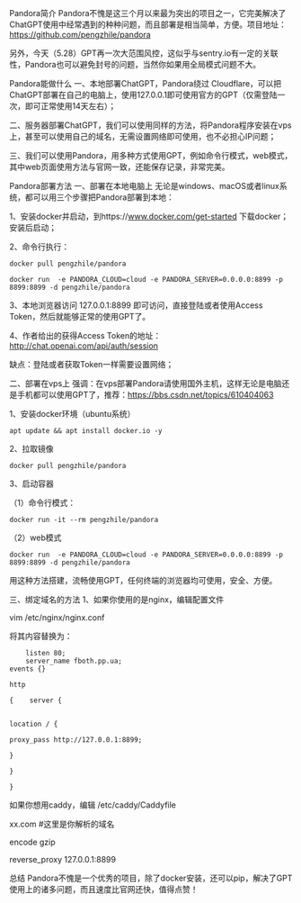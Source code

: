 Pandora简介
Pandora不愧是这三个月以来最为突出的项目之一，它完美解决了ChatGPT使用中经常遇到的种种问题，而且部署是相当简单，方便。项目地址：https://github.com/pengzhile/pandora

另外，今天（5.28）GPT再一次大范围风控，这似乎与sentry.io有一定的关联性，Pandora也可以避免封号的问题，当然你如果用全局模式问题不大。

Pandora能做什么
一、本地部署ChatGPT，Pandora绕过 Cloudflare，可以把ChatGPT部署在自己的电脑上，使用127.0.0.1即可使用官方的GPT（仅需登陆一次，即可正常使用14天左右）；

二、服务器部署ChatGPT，我们可以使用同样的方法，将Pandora程序安装在vps上，甚至可以使用自己的域名，无需设置网络即可使用，也不必担心IP问题；

三、我们可以使用Pandora，用多种方式使用GPT，例如命令行模式，web模式，其中web页面使用方法与官网一致，还能保存记录，非常完美。

Pandora部署方法
一、部署在本地电脑上
无论是windows、macOS或者linux系统，都可以用三个步骤把Pandora部署到本地：

1、安装docker并启动，到https://www.docker.com/get-started 下载docker；安装后启动；

2、命令行执行：

```
docker pull pengzhile/pandora 
```

```
docker run  -e PANDORA_CLOUD=cloud -e PANDORA_SERVER=0.0.0.0:8899 -p 8899:8899 -d pengzhile/pandora
```

3、本地浏览器访问 127.0.0.1:8899 即可访问，直接登陆或者使用Access Token，然后就能够正常的使用GPT了。


4、作者给出的获得Access Token的地址：http://chat.openai.com/api/auth/session

缺点：登陆或者获取Token一样需要设置网络；

二、部署在vps上
强调：在vps部署Pandora请使用国外主机，这样无论是电脑还是手机都可以使用GPT了，推荐：https://bbs.csdn.net/topics/610404063

1、安装docker环境（ubuntu系统）

```
apt update && apt install docker.io -y
```

2、拉取镜像

```
docker pull pengzhile/pandora
```

3、启动容器

（1）命令行模式：

```
docker run -it --rm pengzhile/pandora
```

（2）web模式

```
docker run  -e PANDORA_CLOUD=cloud -e PANDORA_SERVER=0.0.0.0:8899 -p 8899:8899 -d pengzhile/pandora
```

用这种方法搭建，流畅使用GPT，任何终端的浏览器均可使用，安全、方便。

三、绑定域名的方法
1、如果你使用的是nginx，编辑配置文件

vim /etc/nginx/nginx.conf

将其内容替换为：

        listen 80;    
        server_name fboth.pp.ua;        
    events {} 
    
    http 
    
    {    server { 
    
    
    location / {            
    
    proxy_pass http://127.0.0.1:8899;        
    
    }    
    
    } 
    
    }

如果你想用caddy，编辑 /etc/caddy/Caddyfile

xx.com  #这里是你解析的域名

encode gzip 

reverse_proxy 127.0.0.1:8899

总结
Pandora不愧是一个优秀的项目，除了docker安装，还可以pip，解决了GPT使用上的诸多问题，而且速度比官网还快，值得点赞！ 